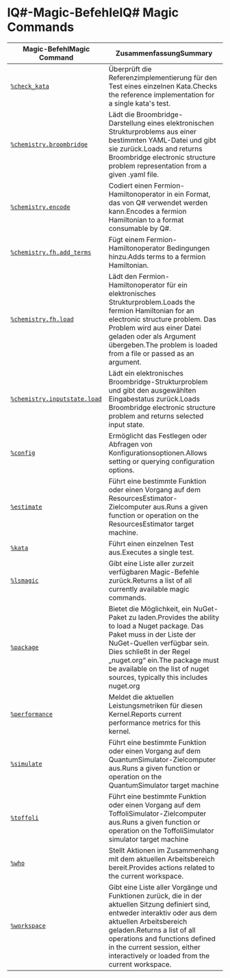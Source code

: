 # <a name="iq-magic-commands"></a><span data-ttu-id="9421b-101">IQ#-Magic-Befehle</span><span class="sxs-lookup"><span data-stu-id="9421b-101">IQ# Magic Commands</span></span>

| <span data-ttu-id="9421b-102">Magic-Befehl</span><span class="sxs-lookup"><span data-stu-id="9421b-102">Magic Command</span></span> | <span data-ttu-id="9421b-103">Zusammenfassung</span><span class="sxs-lookup"><span data-stu-id="9421b-103">Summary</span></span> |
|---------------|---------|
| [`%check_kata`](xref:microsoft.quantum.iqsharp.magic-ref.check_kata) | <span data-ttu-id="9421b-104">Überprüft die Referenzimplementierung für den Test eines einzelnen Kata.</span><span class="sxs-lookup"><span data-stu-id="9421b-104">Checks the reference implementation for a single kata's test.</span></span> |
| [`%chemistry.broombridge`](xref:microsoft.quantum.iqsharp.magic-ref.chemistry.broombridge) | <span data-ttu-id="9421b-105">Lädt die Broombridge-Darstellung eines elektronischen Strukturproblems aus einer bestimmten YAML-Datei und gibt sie zurück.</span><span class="sxs-lookup"><span data-stu-id="9421b-105">Loads and returns Broombridge electronic structure problem representation from a given .yaml file.</span></span> |
| [`%chemistry.encode`](xref:microsoft.quantum.iqsharp.magic-ref.chemistry.encode) | <span data-ttu-id="9421b-106">Codiert einen Fermion-Hamiltonoperator in ein Format, das von Q# verwendet werden kann.</span><span class="sxs-lookup"><span data-stu-id="9421b-106">Encodes a fermion Hamiltonian to a format consumable by Q#.</span></span> |
| [`%chemistry.fh.add_terms`](xref:microsoft.quantum.iqsharp.magic-ref.chemistry.fh.add_terms) | <span data-ttu-id="9421b-107">Fügt einem Fermion-Hamiltonoperator Bedingungen hinzu.</span><span class="sxs-lookup"><span data-stu-id="9421b-107">Adds terms to a fermion Hamiltonian.</span></span> |
| [`%chemistry.fh.load`](xref:microsoft.quantum.iqsharp.magic-ref.chemistry.fh.load) | <span data-ttu-id="9421b-108">Lädt den Fermion-Hamiltonoperator für ein elektronisches Strukturproblem.</span><span class="sxs-lookup"><span data-stu-id="9421b-108">Loads the fermion Hamiltonian for an electronic structure problem.</span></span> <span data-ttu-id="9421b-109">Das Problem wird aus einer Datei geladen oder als Argument übergeben.</span><span class="sxs-lookup"><span data-stu-id="9421b-109">The problem is loaded from a file or passed as an argument.</span></span> |
| [`%chemistry.inputstate.load`](xref:microsoft.quantum.iqsharp.magic-ref.chemistry.inputstate.load) | <span data-ttu-id="9421b-110">Lädt ein elektronisches Broombridge-Strukturproblem und gibt den ausgewählten Eingabestatus zurück.</span><span class="sxs-lookup"><span data-stu-id="9421b-110">Loads Broombridge electronic structure problem and returns selected input state.</span></span> |
| [`%config`](xref:microsoft.quantum.iqsharp.magic-ref.config) | <span data-ttu-id="9421b-111">Ermöglicht das Festlegen oder Abfragen von Konfigurationsoptionen.</span><span class="sxs-lookup"><span data-stu-id="9421b-111">Allows setting or querying configuration options.</span></span> |
| [`%estimate`](xref:microsoft.quantum.iqsharp.magic-ref.estimate) | <span data-ttu-id="9421b-112">Führt eine bestimmte Funktion oder einen Vorgang auf dem ResourcesEstimator-Zielcomputer aus.</span><span class="sxs-lookup"><span data-stu-id="9421b-112">Runs a given function or operation on the ResourcesEstimator target machine.</span></span> |
| [`%kata`](xref:microsoft.quantum.iqsharp.magic-ref.kata) | <span data-ttu-id="9421b-113">Führt einen einzelnen Test aus.</span><span class="sxs-lookup"><span data-stu-id="9421b-113">Executes a single test.</span></span> |
| [`%lsmagic`](xref:microsoft.quantum.iqsharp.magic-ref.lsmagic) | <span data-ttu-id="9421b-114">Gibt eine Liste aller zurzeit verfügbaren Magic-Befehle zurück.</span><span class="sxs-lookup"><span data-stu-id="9421b-114">Returns a list of all currently available magic commands.</span></span> |
| [`%package`](xref:microsoft.quantum.iqsharp.magic-ref.package) | <span data-ttu-id="9421b-115">Bietet die Möglichkeit, ein NuGet-Paket zu laden.</span><span class="sxs-lookup"><span data-stu-id="9421b-115">Provides the ability to load a Nuget package.</span></span> <span data-ttu-id="9421b-116">Das Paket muss in der Liste der NuGet-Quellen verfügbar sein. Dies schließt in der Regel „nuget.org“ ein.</span><span class="sxs-lookup"><span data-stu-id="9421b-116">The package must be available on the list of nuget sources, typically this includes nuget.org</span></span> |
| [`%performance`](xref:microsoft.quantum.iqsharp.magic-ref.performance) | <span data-ttu-id="9421b-117">Meldet die aktuellen Leistungsmetriken für diesen Kernel.</span><span class="sxs-lookup"><span data-stu-id="9421b-117">Reports current performance metrics for this kernel.</span></span> |
| [`%simulate`](xref:microsoft.quantum.iqsharp.magic-ref.simulate) | <span data-ttu-id="9421b-118">Führt eine bestimmte Funktion oder einen Vorgang auf dem QuantumSimulator-Zielcomputer aus.</span><span class="sxs-lookup"><span data-stu-id="9421b-118">Runs a given function or operation on the QuantumSimulator target machine</span></span> |
| [`%toffoli`](xref:microsoft.quantum.iqsharp.magic-ref.toffoli) | <span data-ttu-id="9421b-119">Führt eine bestimmte Funktion oder einen Vorgang auf dem ToffoliSimulator-Zielcomputer aus.</span><span class="sxs-lookup"><span data-stu-id="9421b-119">Runs a given function or operation on the ToffoliSimulator simulator target machine</span></span> |
| [`%who`](xref:microsoft.quantum.iqsharp.magic-ref.who) | <span data-ttu-id="9421b-120">Stellt Aktionen im Zusammenhang mit dem aktuellen Arbeitsbereich bereit.</span><span class="sxs-lookup"><span data-stu-id="9421b-120">Provides actions related to the current workspace.</span></span> |
| [`%workspace`](xref:microsoft.quantum.iqsharp.magic-ref.workspace) | <span data-ttu-id="9421b-121">Gibt eine Liste aller Vorgänge und Funktionen zurück, die in der aktuellen Sitzung definiert sind, entweder interaktiv oder aus dem aktuellen Arbeitsbereich geladen.</span><span class="sxs-lookup"><span data-stu-id="9421b-121">Returns a list of all operations and functions defined in the current session, either interactively or loaded from the current workspace.</span></span> |
